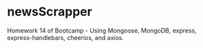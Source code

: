 # newsScrapper
Homework 14 of Bootcamp - Using Mongoose, MongoDB, express, express-handlebars, cheerios, and axios. 
